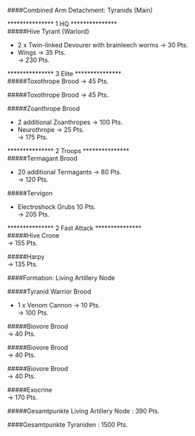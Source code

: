 ####Combined Arm Detachment: Tyranids (Main)  

***************  1 HQ ***************  
#####Hive Tyrant (Warlord)  
 + 2 x Twin-linked Devourer with brainleech worms -> 30 Pts.  
 + Wings -> 35 Pts.  
 -> 230 Pts.  

*************** 3 Elite ***************  
#####Toxothrope Brood
 -> 45 Pts.  

#####Toxothrope Brood
 -> 45 Pts.  
 
#####Zoanthrope Brood  
 + 2 additional Zoanthropes -> 100 Pts. 
 + Neurothrope -> 25 Pts.  
 -> 175 Pts.  

***************  2 Troops ***************  
#####Termagant Brood
 + 20 additional Termagants  -> 80 Pts.  
-> 120 Pts.  

#####Tervigon 
 + Electroshock Grubs 10 Pts.  
 -> 205 Pts.  

*************** 2 Fast Attack ***************  
#####Hive Crone  
-> 155 Pts.

#####Harpy  
-> 135 Pts.

####Formation: Living Artillery Node  

#####Tyranid Warrior Brood  
 + 1 x Venom Cannon -> 10 Pts.  
 -> 100 Pts.  
 
#####Biovore Brood  
 -> 40 Pts.  
 
#####Biovore Brood  
 -> 40 Pts.  
 
#####Biovore Brood  
 -> 40 Pts.  
 
#####Exocrine  
 -> 170 Pts.  

#####Gesamtpunkte Living Artillery Node : 390 Pts. 

####Gesamtpunkte Tyraniden : 1500 Pts.
